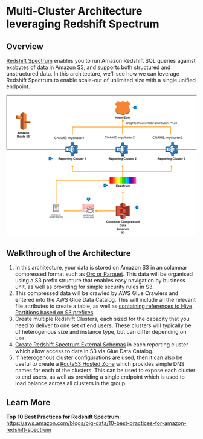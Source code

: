 # Multi-Cluster Architecture leveraging Redshift Spectrum

## Overview

[Redshift Spectrum](https://aws.amazon.com/redshift/spectrum) enables you to run Amazon Redshift SQL queries against exabytes of data in Amazon S3, and supports both structured and unstructured data. In this architecture, we'll see how we can leverage Redshift Spectrum to enable scale-out of unlimited size with a single unified endpoint.

![Spectrum multi-cluster](spectrum-multicluster.png)

## Walkthrough of the Architecture

1. In this architecture, your data is stored on Amazon S3 in an columnar compressed format such as [Orc or Parquet](https://docs.aws.amazon.com/redshift/latest/dg/c-spectrum-data-files.html). This data will be organised using a S3 prefix structure that enables easy navigation by business unit, as well as providing for simple security rules in S3. 
2. This compressed data will be crawled by AWS Glue Crawlers and entered into the AWS Glue Data Catalog. This will include all the relevant file attributes to create a table, as well as [containing references to Hive Partitions based on S3 prefixes](https://docs.aws.amazon.com/glue/latest/dg/aws-glue-programming-etl-partitions.html).
3. Create multiple Redshift Clusters, each sized for the capacity that you need to deliver to one set of end users. These clusters will typically be of heterogenous size and instance type, but can differ depending on use.
4. [Create Redshift Spectrum External Schemas](https://docs.aws.amazon.com/redshift/latest/dg/c-spectrum-external-schemas.html) in each reporting cluster which allow access to data in S3 via Glue Data Catalog.
5. If heterogenous cluster configurations are used, then it can also be useful to create a [Route53 Hosted Zone](https://docs.aws.amazon.com/Route53/latest/DeveloperGuide/CreatingHostedZone.html) which provides simple DNS names for each of the clusters. This can be used to expose each cluster to end users, as well as providing a single endpoint which is used to load balance across all clusters in the group.


## Learn More

__Top 10 Best Practices for Redshift Spectrum__: https://aws.amazon.com/blogs/big-data/10-best-practices-for-amazon-redshift-spectrum

